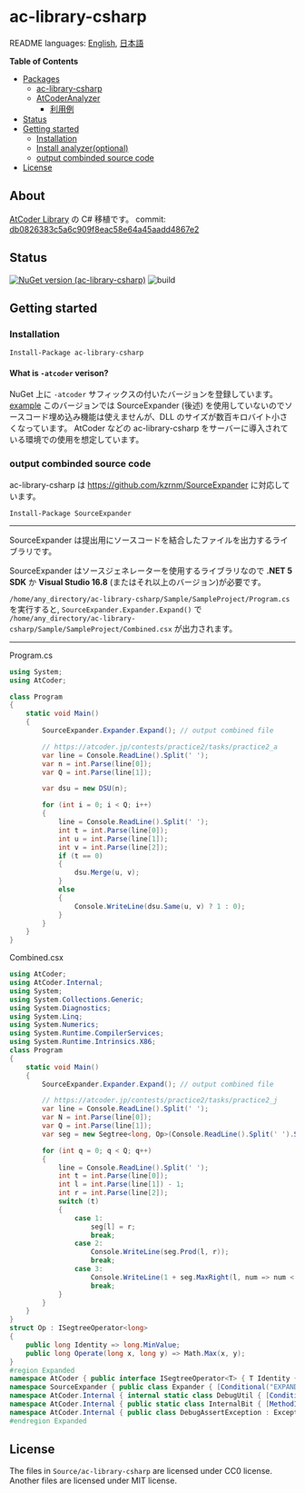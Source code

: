 # ac-library-csharp

README languages: [English](README.md), [日本語](README.ja.md)

<!-- START doctoc generated TOC please keep comment here to allow auto update -->
<!-- DON'T EDIT THIS SECTION, INSTEAD RE-RUN doctoc TO UPDATE -->
**Table of Contents**

- [Packages](#packages)
  - [ac-library-csharp](#ac-library-csharp)
  - [AtCoderAnalyzer](#atcoderanalyzer)
    - [利用例](#%E5%88%A9%E7%94%A8%E4%BE%8B)
- [Status](#status)
- [Getting started](#getting-started)
  - [Installation](#installation)
  - [Install analyzer(optional)](#install-analyzeroptional)
  - [output combinded source code](#output-combinded-source-code)
- [License](#license)

<!-- END doctoc generated TOC please keep comment here to allow auto update -->

## About

[AtCoder Library](https://github.com/atcoder/ac-library) の C# 移植です。 commit: [db0826383c5a6c909f8eac58e64a45aadd4867e2](https://github.com/atcoder/ac-library/tree/db0826383c5a6c909f8eac58e64a45aadd4867e2)

## Status

[![NuGet version (ac-library-csharp)](https://img.shields.io/nuget/v/ac-library-csharp.svg?style=flat-square)](https://www.nuget.org/packages/ac-library-csharp/)
![build](https://github.com/kzrnm/ac-library-csharp/workflows/Build-Release-Publish/badge.svg?branch=main)

## Getting started

### Installation

```
Install-Package ac-library-csharp
```

#### What is `-atcoder` verison?

NuGet 上に `-atcoder` サフィックスの付いたバージョンを登録しています。[example](https://www.nuget.org/packages/ac-library-csharp/3.0.0-atcoder8) このバージョンでは SourceExpander (後述) を使用していないのでソースコード埋め込み機能は使えませんが、DLL のサイズが数百キロバイト小さくなっています。
AtCoder などの ac-library-csharp をサーバーに導入されている環境での使用を想定しています。

### output combinded source code

ac-library-csharp は https://github.com/kzrnm/SourceExpander に対応しています。

```
Install-Package SourceExpander
```

-----

SourceExpander は提出用にソースコードを結合したファイルを出力するライブラリです。

SourceExpander はソースジェネレーターを使用するライブラリなので **.NET 5 SDK** か **Visual Studio 16.8** (またはそれ以上のバージョン)が必要です。

`/home/any_directory/ac-library-csharp/Sample/SampleProject/Program.cs`を実行すると, `SourceExpander.Expander.Expand()` で `/home/any_directory/ac-library-csharp/Sample/SampleProject/Combined.csx` が出力されます。

------

Program.cs

```C#
using System;
using AtCoder;

class Program
{
    static void Main()
    {
        SourceExpander.Expander.Expand(); // output combined file

        // https://atcoder.jp/contests/practice2/tasks/practice2_a
        var line = Console.ReadLine().Split(' ');
        var n = int.Parse(line[0]);
        var Q = int.Parse(line[1]);

        var dsu = new DSU(n);

        for (int i = 0; i < Q; i++)
        {
            line = Console.ReadLine().Split(' ');
            int t = int.Parse(line[0]);
            int u = int.Parse(line[1]);
            int v = int.Parse(line[2]);
            if (t == 0)
            {
                dsu.Merge(u, v);
            }
            else
            {
                Console.WriteLine(dsu.Same(u, v) ? 1 : 0);
            }
        }
    }
}
```

Combined.csx

```C#
using AtCoder;
using AtCoder.Internal;
using System;
using System.Collections.Generic;
using System.Diagnostics;
using System.Linq;
using System.Numerics;
using System.Runtime.CompilerServices;
using System.Runtime.Intrinsics.X86;
class Program
{
    static void Main()
    {
        SourceExpander.Expander.Expand(); // output combined file

        // https://atcoder.jp/contests/practice2/tasks/practice2_j
        var line = Console.ReadLine().Split(' ');
        var N = int.Parse(line[0]);
        var Q = int.Parse(line[1]);
        var seg = new Segtree<long, Op>(Console.ReadLine().Split(' ').Select(long.Parse).ToArray());

        for (int q = 0; q < Q; q++)
        {
            line = Console.ReadLine().Split(' ');
            int t = int.Parse(line[0]);
            int l = int.Parse(line[1]) - 1;
            int r = int.Parse(line[2]);
            switch (t)
            {
                case 1:
                    seg[l] = r;
                    break;
                case 2:
                    Console.WriteLine(seg.Prod(l, r));
                    break;
                case 3:
                    Console.WriteLine(1 + seg.MaxRight(l, num => num < r));
                    break;
            }
        }
    }
}
struct Op : ISegtreeOperator<long>
{
    public long Identity => long.MinValue;
    public long Operate(long x, long y) => Math.Max(x, y);
}
#region Expanded
namespace AtCoder { public interface ISegtreeOperator<T> { T Identity { get; } T Operate(T x, T y); } [DebuggerTypeProxy(typeof(Segtree<,>.DebugView))] public class Segtree<TValue, TOp> where TOp : struct, ISegtreeOperator<TValue> { private static readonly TOp op = default; public int Length { get; } internal readonly int log; internal readonly int size; internal readonly TValue[] d; public Segtree(int n) { DebugUtil.Assert(0 <= n); AssertMonoid(op.Identity); Length = n; log = InternalBit.CeilPow2(n); size = 1 << log; d = new TValue[2 * size]; Array.Fill(d, op.Identity); } public Segtree(TValue[] v) : this(v.Length) { for (int i = 0; i < v.Length; i++) d[size + i] = v[i]; for (int i = size - 1; i >= 1; i--) { Update(i); } } [MethodImpl(MethodImplOptions.AggressiveInlining)] internal void Update(int k) => d[k] = op.Operate(d[2 * k], d[2 * k + 1]); public TValue this[int p] { [MethodImpl(MethodImplOptions.AggressiveInlining)] set { AssertMonoid(value); DebugUtil.Assert((uint)p < Length); p += size; d[p] = value; for (int i = 1; i <= log; i++) Update(p >> i); } [MethodImpl(MethodImplOptions.AggressiveInlining)] get { DebugUtil.Assert((uint)p < Length); AssertMonoid(d[p + size]); return d[p + size]; } } [MethodImpl(MethodImplOptions.AggressiveInlining)] public TValue Slice(int l, int len) => Prod(l, l + len); [MethodImpl(MethodImplOptions.AggressiveInlining)] public TValue Prod(int l, int r) { DebugUtil.Assert(0 <= l && l <= nameof(r) && nameof(r) <= Length); TValue sml = op.Identity, smr = op.Identity; l += size; r += size; while (l < r) { if ((l & 1) != 0) sml = op.Operate(sml, d[l++]); if ((r & 1) != 0) smr = op.Operate(d[--r], smr); l >>= 1; r >>= 1; } AssertMonoid(op.Operate(sml, smr)); return op.Operate(sml, smr); } public TValue AllProd => d[1]; public int MaxRight(int l, Predicate<TValue> f) { DebugUtil.Assert((uint)l <= Length); DebugUtil.Assert(f(op.Identity)); if (l == Length) return Length; l += size; var sm = op.Identity; do { while (l % 2 == 0) l >>= 1; if (!f(op.Operate(sm, d[l]))) { while (l < size) { l = (2 * l); if (f(op.Operate(sm, d[l]))) { sm = op.Operate(sm, d[l]); l++; } } return l - size; } sm = op.Operate(sm, d[l]); l++; } while ((l & -l) != l); return Length; } public int MinLeft(int r, Predicate<TValue> f) { DebugUtil.Assert((uint)r <= Length); DebugUtil.Assert(f(op.Identity)); if (r == 0) return 0; r += size; var sm = op.Identity; do { r--; while (r > 1 && (r % 2) != 0) r >>= 1; if (!f(op.Operate(d[r], sm))) { while (r < size) { r = (2 * r + 1); if (f(op.Operate(d[r], sm))) { sm = op.Operate(d[r], sm); r--; } } return r + 1 - size; } sm = op.Operate(d[r], sm); } while ((r & -r) != r); return 0; } [DebuggerDisplay("{" + nameof(value) + "}", Name = "{" + nameof(key) + ",nq}")] private struct DebugItem { public DebugItem(int l, int r, TValue value) { if (r - l == 1) key = $"[{l}]"; else key = $"[{l}-{r})"; this.value = value; } [DebuggerBrowsable(DebuggerBrowsableState.Never)] private readonly string key; [DebuggerBrowsable(DebuggerBrowsableState.Never)] private readonly TValue value; } private class DebugView { private readonly Segtree<TValue, TOp> segtree; public DebugView(Segtree<TValue, TOp> segtree) { this.segtree = segtree; } [DebuggerBrowsable(DebuggerBrowsableState.RootHidden)] public DebugItem[] Items { get { var items = new List<DebugItem>(segtree.Length); for (int len = segtree.size; len > 0; len >>= 1) { int unit = segtree.size / len; for (int i = 0; i < len; i++) { int l = i * unit; int r = Math.Min(l + unit, segtree.Length); if (l < segtree.Length) items.Add(new DebugItem(l, r, segtree.d[i + len])); } } return items.ToArray(); } } } [Conditional("DEBUG")] public static void AssertMonoid(TValue value) { DebugUtil.Assert(op.Operate(value, op.Identity).Equals(value), $"{nameof(op.Operate)}({value}, {op.Identity}) != {value}"); DebugUtil.Assert(op.Operate(op.Identity, value).Equals(value), $"{nameof(op.Operate)}({op.Identity}, {value}) != {value}"); } } } 
namespace SourceExpander { public class Expander { [Conditional("EXPANDER")] public static void Expand(string inputFilePath = null, string outputFilePath = null, bool ignoreAnyError = true) { } public static string ExpandString(string inputFilePath = null, bool ignoreAnyError = true) { return ""; } } } 
namespace AtCoder.Internal { internal static class DebugUtil { [Conditional("DEBUG")] public static void Assert(bool condition, string reason = null) { if (!condition) throw new DebugAssertException(reason); } [Conditional("DEBUG")] public static void Assert(Func<bool> conditionFunc, string reason = null) { if (!conditionFunc()) throw new DebugAssertException(reason); } } } 
namespace AtCoder.Internal { public static class InternalBit { [MethodImpl(MethodImplOptions.AggressiveInlining)] public static int ExtractLowestSetBit(int n) { if (Bmi1.IsSupported) { return (int)Bmi1.ExtractLowestSetBit((uint)n); } return n & -n; } [MethodImpl(MethodImplOptions.AggressiveInlining)] public static int BSF(uint n) { DebugUtil.Assert(n >= 1); return BitOperations.TrailingZeroCount(n); } public static int CeilPow2(int n) { var un = (uint)n; if (un <= 1) return 0; return BitOperations.Log2(un - 1) + 1; } } } 
namespace AtCoder.Internal { public class DebugAssertException : Exception { public DebugAssertException() : base() { } public DebugAssertException(string message) : base(message) { } public DebugAssertException(string message, Exception innerException) : base(message, innerException) { } } } 
#endregion Expanded
```

## License

The files in `Source/ac-library-csharp` are licensed under CC0 license.
Another files are licensed under MIT license.